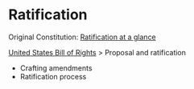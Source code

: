 # Ratification #

Original Constitution: [Ratification at a glance](https://csac.history.wisc.edu/states-and-ratification/)

[United States Bill of Rights](https://en.wikipedia.org/wiki/United_States_Bill_of_Rights) >
Proposal and ratification
* Crafting amendments
* Ratification process
